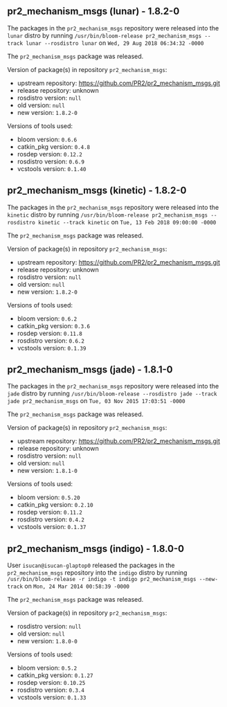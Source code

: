 ## pr2_mechanism_msgs (lunar) - 1.8.2-0

The packages in the `pr2_mechanism_msgs` repository were released into the `lunar` distro by running `/usr/bin/bloom-release pr2_mechanism_msgs --track lunar --rosdistro lunar` on `Wed, 29 Aug 2018 06:34:32 -0000`

The `pr2_mechanism_msgs` package was released.

Version of package(s) in repository `pr2_mechanism_msgs`:

- upstream repository: https://github.com/PR2/pr2_mechanism_msgs.git
- release repository: unknown
- rosdistro version: `null`
- old version: `null`
- new version: `1.8.2-0`

Versions of tools used:

- bloom version: `0.6.6`
- catkin_pkg version: `0.4.8`
- rosdep version: `0.12.2`
- rosdistro version: `0.6.9`
- vcstools version: `0.1.40`


## pr2_mechanism_msgs (kinetic) - 1.8.2-0

The packages in the `pr2_mechanism_msgs` repository were released into the `kinetic` distro by running `/usr/bin/bloom-release pr2_mechanism_msgs --rosdistro kinetic --track kinetic` on `Tue, 13 Feb 2018 09:00:00 -0000`

The `pr2_mechanism_msgs` package was released.

Version of package(s) in repository `pr2_mechanism_msgs`:

- upstream repository: https://github.com/PR2/pr2_mechanism_msgs.git
- release repository: unknown
- rosdistro version: `null`
- old version: `null`
- new version: `1.8.2-0`

Versions of tools used:

- bloom version: `0.6.2`
- catkin_pkg version: `0.3.6`
- rosdep version: `0.11.8`
- rosdistro version: `0.6.2`
- vcstools version: `0.1.39`


## pr2_mechanism_msgs (jade) - 1.8.1-0

The packages in the `pr2_mechanism_msgs` repository were released into the `jade` distro by running `/usr/bin/bloom-release --rosdistro jade --track jade pr2_mechanism_msgs` on `Tue, 03 Nov 2015 17:03:51 -0000`

The `pr2_mechanism_msgs` package was released.

Version of package(s) in repository `pr2_mechanism_msgs`:
- upstream repository: https://github.com/PR2/pr2_mechanism_msgs.git
- release repository: unknown
- rosdistro version: `null`
- old version: `null`
- new version: `1.8.1-0`

Versions of tools used:
- bloom version: `0.5.20`
- catkin_pkg version: `0.2.10`
- rosdep version: `0.11.2`
- rosdistro version: `0.4.2`
- vcstools version: `0.1.37`


## pr2_mechanism_msgs (indigo) - 1.8.0-0

User `isucan@isucan-glaptop0` released the packages in the `pr2_mechanism_msgs` repository into the `indigo` distro by running `/usr/bin/bloom-release -r indigo -t indigo pr2_mechanism_msgs --new-track` on `Mon, 24 Mar 2014 00:58:39 -0000`

The `pr2_mechanism_msgs` package was released.

Version of package(s) in repository `pr2_mechanism_msgs`:
- rosdistro version: `null`
- old version: `null`
- new version: `1.8.0-0`

Versions of tools used:
- bloom version: `0.5.2`
- catkin_pkg version: `0.1.27`
- rosdep version: `0.10.25`
- rosdistro version: `0.3.4`
- vcstools version: `0.1.33`


